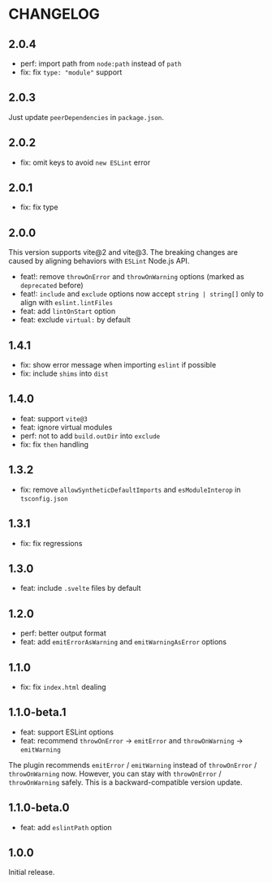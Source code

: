 # CHANGELOG

## 2.0.4

- perf: import path from `node:path` instead of `path`
- fix: fix `type: "module"` support

## 2.0.3

Just update `peerDependencies` in `package.json`.

## 2.0.2

- fix: omit keys to avoid `new ESLint` error

## 2.0.1

- fix: fix type

## 2.0.0

This version supports vite@2 and vite@3. The breaking changes are caused by aligning behaviors with `ESLint` Node.js API.

- feat!: remove `throwOnError` and `throwOnWarning` options (marked as `deprecated` before)
- feat!: `include` and `exclude` options now accept `string | string[]` only to align with `eslint.lintFiles`
- feat: add `lintOnStart` option
- feat: exclude `virtual:` by default

## 1.4.1

- fix: show error message when importing `eslint` if possible
- fix: include `shims` into `dist`

## 1.4.0

- feat: support `vite@3`
- feat: ignore virtual modules
- perf: not to add `build.outDir` into `exclude`
- fix: fix `then` handling

## 1.3.2

- fix: remove `allowSyntheticDefaultImports` and `esModuleInterop` in `tsconfig.json`

## 1.3.1

- fix: fix regressions

## 1.3.0

- feat: include `.svelte` files by default

## 1.2.0

- perf: better output format
- feat: add `emitErrorAsWarning` and `emitWarningAsError` options

## 1.1.0

- fix: fix `index.html` dealing

## 1.1.0-beta.1

- feat: support ESLint options
- feat: recommend `throwOnError` -> `emitError` and `throwOnWarning` -> `emitWarning`

The plugin recommends `emitError` / `emitWarning` instead of `throwOnError` / `throwOnWarning` now. However, you can stay with `throwOnError` / `throwOnWarning` safely. This is a backward-compatible version update.

## 1.1.0-beta.0

- feat: add `eslintPath` option

## 1.0.0

Initial release.
